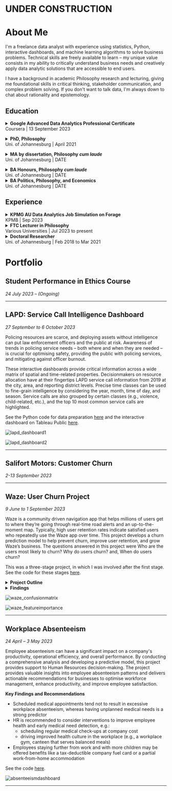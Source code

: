 # **UNDER CONSTRUCTION**

# About Me

I'm a freelance data analyst with experience using statistics, Python, interactive dashboards, and machine learning algorithms to solve business problems. Technical skills are freely available to learn &ndash; my unique value consists in my ability to critically understand business needs and creatively apply data analytic solutions that are accessible to end users.

I have a background in academic Philosophy research and lecturing, giving me foundational skills in critical thinking, stakeholder communication, and complex problem solving. If you don't want to talk data, I'm always down to chat about rationality and epistemology.

## Education

<p><details>
<summary><strong>Google Advanced Data Analytics Professional Certificate</strong><br/>Coursera | 13 September 2023</summary></p>

 <p><ul>
   <li>This is what I did in the course.</li>
   <li>And then I did this.</li>
</ul></p>

</details>

<p><details>
<summary><strong>PhD, Philosophy</strong><br/>Uni. of Johannesburg | April 2021</summary></p>

<p><ul>
  <li>This is what I did in my PhD.</li>
</ul></p>

</details>

<p><details>
<summary><strong>MA by dissertation, Philosophy <em>cum laude</em></strong><br/>Uni. of Johannesburg | DATE</summary></p>

<p><ul>
   <li>This is what I did in my MA.</li>
</ul></p>

</details>

<p><details>
<summary><strong>BA Honours, Philosophy <em>cum laude</em></strong><br/>Uni. of Johannesburg | DATE</summary></p>

<p><ul>
   <li>This is what I did in my Honours.</li>
</ul></p>

</details>

<details>
<summary><strong>BA Politics, Philosophy, and Economics</strong><br/>Uni. of Johannesburg | DATE</summary>

<ul>
   <li>This is what I did in my Bachelors.</li>
</ul>

</details>

## Experience

<details>
<summary><strong>KPMG AU Data Analytics Job Simulation on Forage</strong><br/>KPMB | Sep 2023</summary>

<ul>
   <li>Completed a simulation focused on advising a client on customer targeting with the Data, Analytics & Modelling team</li>
   <li>Assessed data quality and completeness in preparation for analysis</li>
   <li>Analysed data to target high-value customers based on demographics and attributes</li>
   <li>Developed dashboards to communicate findings with visuals</li>
</ul>

</details>

<details>
<summary><strong>FTC Lecturer in Philosophy</strong><br/>Various Universities | Jul 2023 to present</summary>

<ul>
   <li>I taught stuff.</li>
</ul>

</details>

<details>
<summary><strong>Doctoral Researcher</strong><br/>Uni. of Johannesburg | Feb 2018 to Mar 2021</summary>

<ul>
   <li>I researched stuff.</li>
</ul>

</details>

# Portfolio

## Student Performance in Ethics Course

*24 July 2023 – (Ongoing)*

---

## **LAPD**: Service Call Intelligence Dashboard

*27 September to 6 October 2023*

Policing resources are scarce, and deploying assets without intelligence can put law enforcement officers and the public at risk. Awareness of trends in policing service needs – both where and when they are needed – is crucial for optimising safety, providing the public with policing services, and mitigating against officer burnout.

These interactive dashboards provide critical information across a wide matrix of spatial and time-related properties. Decisionmakers on resource allocation have at their fingertips LAPD service call information from 2019 at the city, area, and reporting district levels. Precise time classes can be used to fine-grain intelligence by considering the year, month, time of day, and season. Service calls are also grouped by certain classes (e.g., violence, child-related, etc.), and the top 10 most common service calls are highlighted.

See the Python code for data preparation [here](https://github.com/DStrix66/lapd-dashboard/blob/main/lapd_eda.ipynb) and the interactive dashboard on Tableau Public [here](https://public.tableau.com/app/profile/david.scholtz/viz/LAPDServiceCalls2019-2023fin/Story1).

![lapd_dashboard1](/portfolio_images/lapd1.png)

![lapd_dashboard2](/portfolio_images/lapd2.png)

---

## **Salifort Motors**: Customer Churn

*2-13 September 2023*

---

## **Waze**: User Churn Project

*9 June to 1 September 2023*

Waze is a community driven navigation app that helps millions of users get to where they’re going through real-time road alerts and an up-to-the-moment map.
Typically, high user retention rates indicate satisfied users who repeatedly use the Waze app over time. This project develops a churn prediction model to help prevent churn, improve user retention, and grow Waze’s business. The questions answered in this project were Who are the users most likely to churn? Why do users churn? and, When do users churn?

This was a three-stage project, in which I was involved after the first stage. See the code for these stages [here](https://github.com/DStrix66/waze-user-churn.git).

<details>
<summary><strong>Project Outline</strong></summary>

<h3><strong>Stage 1: Project proposal</strong> (not involved)</h3>

1. Data was imported and explored for useful user churn information
2. A project proposal was accepted by Waze for an in-depth EDA (stage 2), statistical testing (stage 3), and predictive modelling (stages 4 & 5)

<h3><strong>Stage 2: EDA</strong> (9-12 June 2023)</h3>

1. Churn rate is highest for users who didn’t drive using the app much in the last month 
2. Device types had similar churn rates
3. Key conclusion: Statistical tests need to be run on variable classes (e.g., device used) to determine significant relationships with churn

<h3><strong>Stage 3: Two-sample hypothesis test</strong> (24-28 June 2023)</h3>

1. Calculations show that iPhone users have a higher average use of the app compared to Android users
2. However, this difference is not statistically significant
3. Key conclusion: More marketing-relevant data is needed for statistically examining churn by device use and other variables.

<h3><strong>Stage 4:Logistic regression analysis</strong> (17-20 July 2023)</h3>

1. Ran a binomial logistic regression with slightly better than benchmark precision but very low recall
2. Contrary to what was expected from EDA findings, the amount of driving was the second-least-important variable for predicting churn

<h3><strong>Stage 5: Predictive classification models</strong> (28 August to 1 September 2023)</h3>

1. Features of interest were extracted, and a random forest model and a GBM model on predicting user churn were developed and performances compared
2. The GBM outperformed the random forest model, and it had similar levels of precision and accuracy to the logistic regression, with a much better (though still unsatisfactory) recall score
3. The models confirmed the insufficiency of the data and the need for driver-level data collection (e.g., drive times and geographic information) and user interaction with the app (e.g., input a road hazard).

</details>

<details>
<summary><strong>Findings</strong></summary>

It was established that the data is insufficient for reliably predicting user churn and that further granular data is needed on app usage and geography. Given the data, it could be determined that users who are professional drivers and who use the app more in a month are the biggest predictors of whether a user will churn or be retained.

</details>

![waze_confusionmatrix](/portfolio_images/waze_gbm_cm.png)

![waze_featureimportance](/portfolio_images/waze_gbm_feature_importance.png)

---

## **Workplace Absenteeism**

*24 April – 3 May 2023*

Employee absenteeism can have a significant impact on a company's productivity, operational efficiency, and overall performance. By conducting a comprehensive analysis and developing a predictive model, this project provides support to Human Resources decision-making. The project provides valuable insights into employee absenteeism patterns and delivers actionable recommendations for businesses to optimise workforce management, enhance productivity, and improve employee satisfaction.

**Key Findings and Recommendations**

* Scheduled medical appointments tend not to result in excessive workplace absenteeism, whereas having unplanned medical needs is a strong predictor
* HR is recommended to consider interventions to improve employee health and early medical need detection, e.g.:
    * scheduling regular medical check-ups at company cost
    * driving improved health culture in the workplace (e.g., a workplace gym, canteen that serves balanced meals)
* Employees staying further from work and with more children may be offered benefits like a tax-deductible company fuel card or a partial work-from-home accommodation

See the code [here](www.link.com). 

![absenteeismdashboard](/portfolio_images/absenteeism.png)

---
